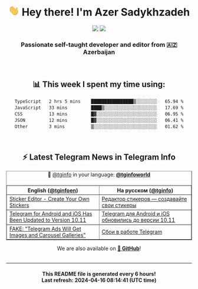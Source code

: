 <div align="center">
	<div>
		<h1>
      <img src="./assets/hi.gif" width="30px"> Hey there! I'm Azer Sadykhzadeh
    </h1>
    <img height="18" src="https://komarev.com/ghpvc/?username=sadykhzadeh&label=Views&color=2081c1&style=flat-square" />
		<a href="https://wakatime.com/Azer"> <img height="18" src="https://wakatime.com/badge/user/f80ae27a-c328-426f-a381-bc84136e2dd6.svg" /> </a>
    <h3>
      Passionate self-taught developer and editor from 🇦🇿 Azerbaijan
    </h3>
  </div>
  <br>

<h2>📊 This week I spent my time using:</h2>

<!--START_SECTION:waka-->

```txt
TypeScript   2 hrs 5 mins    ████████████████▒░░░░░░░░   65.94 %
JavaScript   33 mins         ████▒░░░░░░░░░░░░░░░░░░░░   17.69 %
CSS          13 mins         █▓░░░░░░░░░░░░░░░░░░░░░░░   06.95 %
JSON         12 mins         █▓░░░░░░░░░░░░░░░░░░░░░░░   06.41 %
Other        3 mins          ▒░░░░░░░░░░░░░░░░░░░░░░░░   01.62 %
```

<!--END_SECTION:waka-->

<br>

<h2>⚡️ Latest Telegram News in Telegram Info</h2>
  <table border>
		<tr>
			<th width="50%">English (<a href="https://t.me/tginfoen">@tginfoen</a>)</th>
			<th>На русском (<a href="https://t.me/tginfo">@tginfo</a>)</th>
		</tr>
		<caption>🚩 <a href="https://t.me/tginfo">@tginfo</a> in your language: <a href="https://t.me/tginfoworld"><b>@tginfoworld</b></a><caption/>
  <tr><td><a href="https://t.me/tginfoen/1895">Sticker Editor - Create Your Own Stickers</a></td>
    <td><a href="https://t.me/tginfo/3992">Редактор стикеров — создавайте свои стикеры</a></td></tr><tr><td><a href="https://t.me/tginfoen/1894">Telegram for Android and iOS Has Been Updated to Version 10.11</a></td>
    <td><a href="https://t.me/tginfo/3991">Telegram для Android и iOS обновились до версии 10.11</a></td></tr><tr><td><a href="https://t.me/tginfoen/1893">FAKE: "Telegram Ads Will Get Images and Carousel Galleries"</a></td>
    <td><a href="https://t.me/tginfo/3990">Сбои в работе Telegram</a></td></tr>
</table>
We are also available on <a href="https://github.com/tginfo"><b>🐙 GitHub</b></a>!
</div>

<br>
<hr>
<h4 align="center">This README file is generated <b>every 6 hours</b>!</br>Last refresh: <b>2024-04-16 08:14:41 (UTC time)</b></h4>
